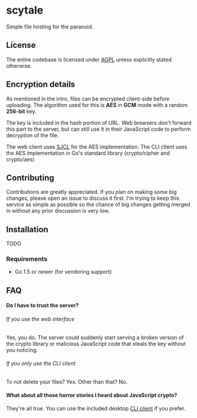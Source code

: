 # scytale

Simple file hosting for the paranoid.

## License

The entire codebase is licensed under [AGPL](LICENSE) unless explicitly stated
otherwise.

## Encryption details

As mentioned in the intro, files can be encrypted client-side before uploading.
The algorithm used for this is __AES__ in __GCM__ mode with a random __256-bit__
key.

The key is included in the hash portion of URL. Web browsers don't forward this
part to the server, but can still use it in their JavaScript code to perform
decryption of the file.

The web client uses [SJCL](https://bitwiseshiftleft.github.io/sjcl/) for the AES
implementation. The CLI client uses the AES implementation in Go's standard
library (crypto/cipher and crypto/aes)

## Contributing

Contributions are greatly appreciated. If you plan on making some big changes,
please open an issue to discuss it first. I'm trying to keep this service as
simple as possible so the chance of big changes getting merged in without any
prior discussion is very low.

## Installation

TODO

### Requirements

- Go 1.5 or newer (for vendoring support)

## FAQ
#### Do I have to trust the server?

###### If you use the web interface

Yes, you do. The server could suddenly start serving a broken version of the
crypto library or malicious JavaScript code that steals the key without you
noticing.

###### If you only use the CLI client

To not delete your files? Yes. Other than that? No.

#### What about all those horror stories I heard about JavaScript crypto?

They're all true. You can use the included desktop [CLI client](client) if you
prefer.
